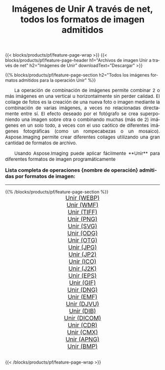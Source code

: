 ﻿---
title: Imágenes de Unir A través de net, todos los formatos de imagen admitidos 
weight: 3920
url: /es/net/merge/ 
lang: es
langdirlevel: 2
locales: zh-hans,ja,it,ru,de,es,fr,nl,id,lt,pl,pt,vi,tr,ko,zh-hant,ar,hi,th,sv,cs,uk,he
description: Usando Aspose.Imaging puede fácilmente Unir imágenes a través de net
---

{{< blocks/products/pf/feature-page-wrap >}}
{{< blocks/products/pf/feature-page-header h1="Archivos de imagen Unir a través de net" h2="Imágenes de Unir" downloadText="Descargar" >}}


{{% blocks/products/pf/feature-page-section  h2="Todos los imágenes formatos admitidos para la operación Unir" %}}
<p align="justify" style="text-indent:2em;font-size:15px;">
La operación de combinación de imágenes permite combinar 2 o más imágenes en una vertical u horizontalmente sin perder calidad. El collage de fotos es la creación de una nueva foto o imagen mediante la combinación de varias imágenes, a veces no relacionadas directamente entre sí. El efecto deseado por el fotógrafo se crea superponiendo una imagen sobre otra o combinando muchas (más de 2) imágenes en un solo todo, a veces con el uso caótico de diferentes imágenes fotográficas (como un rompecabezas o un mosaico). Aspose.Imaging permite crear diferentes collages utilizando una gran cantidad de formatos de archivo.
</p>
<p align="justify" style="text-indent:2em;font-size:15px;">
Usando Aspose.Imaging puede aplicar fácilmente **Unir** para diferentes formatos de imagen programáticamente
</p>
<h3 style="margin-top:16px;">
Lista completa de operaciones {nombre de operación} admitidas por formatos de imagen:
</h3>
<hr/>
{{% /blocks/products/pf/feature-page-section %}}
<div class="container-fluid productfamilypage bg-gray">
    <div class="convertypes bg-gray agp-content section">
        <div class="container">
		<div class="row other-converters" style="gap: 10px;font-size: 19px;text-align:center;">
		    <div class='col-md-3 other-converter remove-lp remove-rp'><a href="/imaging/es/net/merge/webp/" style="padding:15px;">Unir (WEBP)</a></div><div class='col-md-3 other-converter remove-lp remove-rp'><a href="/imaging/es/net/merge/wmf/" style="padding:15px;">Unir (WMF)</a></div><div class='col-md-3 other-converter remove-lp remove-rp'><a href="/imaging/es/net/merge/tiff/" style="padding:15px;">Unir (TIFF)</a></div><div class='col-md-3 other-converter remove-lp remove-rp'><a href="/imaging/es/net/merge/png/" style="padding:15px;">Unir (PNG)</a></div><div class='col-md-3 other-converter remove-lp remove-rp'><a href="/imaging/es/net/merge/svg/" style="padding:15px;">Unir (SVG)</a></div><div class='col-md-3 other-converter remove-lp remove-rp'><a href="/imaging/es/net/merge/odg/" style="padding:15px;">Unir (ODG)</a></div><div class='col-md-3 other-converter remove-lp remove-rp'><a href="/imaging/es/net/merge/otg/" style="padding:15px;">Unir (OTG)</a></div><div class='col-md-3 other-converter remove-lp remove-rp'><a href="/imaging/es/net/merge/jpg/" style="padding:15px;">Unir (JPG)</a></div><div class='col-md-3 other-converter remove-lp remove-rp'><a href="/imaging/es/net/merge/jp2/" style="padding:15px;">Unir (JP2)</a></div><div class='col-md-3 other-converter remove-lp remove-rp'><a href="/imaging/es/net/merge/ico/" style="padding:15px;">Unir (ICO)</a></div><div class='col-md-3 other-converter remove-lp remove-rp'><a href="/imaging/es/net/merge/j2k/" style="padding:15px;">Unir (J2K)</a></div><div class='col-md-3 other-converter remove-lp remove-rp'><a href="/imaging/es/net/merge/eps/" style="padding:15px;">Unir (EPS)</a></div><div class='col-md-3 other-converter remove-lp remove-rp'><a href="/imaging/es/net/merge/gif/" style="padding:15px;">Unir (GIF)</a></div><div class='col-md-3 other-converter remove-lp remove-rp'><a href="/imaging/es/net/merge/dng/" style="padding:15px;">Unir (DNG)</a></div><div class='col-md-3 other-converter remove-lp remove-rp'><a href="/imaging/es/net/merge/emf/" style="padding:15px;">Unir (EMF)</a></div><div class='col-md-3 other-converter remove-lp remove-rp'><a href="/imaging/es/net/merge/djvu/" style="padding:15px;">Unir (DJVU)</a></div><div class='col-md-3 other-converter remove-lp remove-rp'><a href="/imaging/es/net/merge/dib/" style="padding:15px;">Unir (DIB)</a></div><div class='col-md-3 other-converter remove-lp remove-rp'><a href="/imaging/es/net/merge/dicom/" style="padding:15px;">Unir (DICOM)</a></div><div class='col-md-3 other-converter remove-lp remove-rp'><a href="/imaging/es/net/merge/cdr/" style="padding:15px;">Unir (CDR)</a></div><div class='col-md-3 other-converter remove-lp remove-rp'><a href="/imaging/es/net/merge/cmx/" style="padding:15px;">Unir (CMX)</a></div><div class='col-md-3 other-converter remove-lp remove-rp'><a href="/imaging/es/net/merge/apng/" style="padding:15px;">Unir (APNG)</a></div><div class='col-md-3 other-converter remove-lp remove-rp'><a href="/imaging/es/net/merge/bmp/" style="padding:15px;">Unir (BMP)</a></div>
                </div>
        </div>
    </div>
</div>
<br/>

{{< /blocks/products/pf/feature-page-wrap >}}
